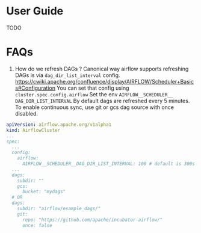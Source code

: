 <!--
 Licensed to the Apache Software Foundation (ASF) under one or more
 contributor license agreements.  See the NOTICE file distributed with
 this work for additional information regarding copyright ownership.
 The ASF licenses this file to You under the Apache License, Version 2.0
 (the "License"); you may not use this file except in compliance with
 the License.  You may obtain a copy of the License at

    http://www.apache.org/licenses/LICENSE-2.0

 Unless required by applicable law or agreed to in writing, software
 distributed under the License is distributed on an "AS IS" BASIS,
 WITHOUT WARRANTIES OR CONDITIONS OF ANY KIND, either express or implied.
 See the License for the specific language governing permissions and
 limitations under the License.
 -->

# User Guide

TODO

# FAQs

1. How do we refresh DAGs ?
Canonical way airflow supports refreshing DAGs is via `dag_dir_list_interval` config.
https://cwiki.apache.org/confluence/display/AIRFLOW/Scheduler+Basics#Configuration
You can set that config using `cluster.spec.config.airflow`
Set the env `AIRFLOW__SCHEDULER__ DAG_DIR_LIST_INTERVAL`
By default dags are refreshed every 5 minutes.
To enable continuous sync, use git or gcs dag source with once disabled.

```yaml
apiVersion: airflow.apache.org/v1alpha1
kind: AirflowCluster
...
spec:
  ...
  config:
    airflow:
      AIRFLOW__SCHEDULER__DAG_DIR_LIST_INTERVAL: 100 # default is 300s
  ...
  dags:
    subdir: ""
    gcs:
      bucket: "mydags"
  # OR
  dags:
    subdir: "airflow/example_dags/"
    git:
      repo: "https://github.com/apache/incubator-airflow/"
      once: false
```
